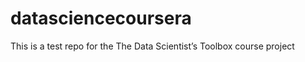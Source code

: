 datasciencecoursera
===================

This is a test repo for the The Data Scientist’s Toolbox course project
